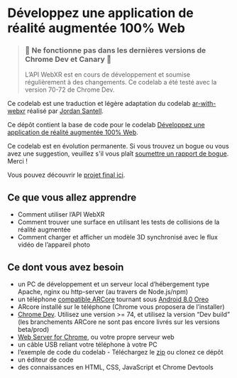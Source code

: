 # Développez une application de réalité augmentée 100% Web

> ### 🚨 Ne fonctionne pas dans les dernières versions de Chrome Dev et Canary 🚨
>
> L’API WebXR est en cours de développement et soumise régulièrement à des changements. Ce codelab a été testé avec la version 70-72 de Chrome Dev.

Ce codelab est une traduction et légère adaptation du codelab [ar-with-webxr](https://github.com/googlecodelabs/ar-with-webxr) réalisé par [Jordan Santell](https://github.com/jsantell).

Ce dépôt contient la base de code pour le codelab [Développez une application de réalité augmentée 100% Web](https://vogloblinsky.github.io/webxr-codelab/).

Ce codelab est en évolution permanente. Si vous trouvez un bogue ou vous avez une suggestion, veuillez s'il vous plaît [soumettre un rapport de bogue](https://github.com/vogloblinsky/webxr-codelab/issues?q=is%3Aissue+is%3Aopen+sort%3Aupdated-desc). Merci !

Vous pouvez découvrir le [projet final ici](https://vogloblinsky.github.io/webxr-codelab/final).

## Ce que vous allez apprendre

-   Comment utiliser l’API WebXR
-   Comment trouver une surface en utilisant les tests de collisions de la réalité augmentée
-   Comment charger et afficher un modèle 3D synchronisé avec le flux vidéo de l’appareil photo

## Ce dont vous avez besoin

-   un PC de développement et un serveur local d’hébergement type Apache, nginx ou http-server (au travers de Node.js/npm)
-   un téléphone [compatible ARCore](https://developers.google.com/ar/discover/#supported_devices) tournant sous [Android 8.0 Oreo](https://www.android.com/versions/oreo-8-0/)
-   ARcore installé sur le téléphone (Chrome vous proposera de l’installer)
-   [Chrome Dev](https://www.google.com/chrome/dev). Utilisez une version >= 74, et utilisez la version “Dev build” (les branchements ARCore ne sont pas encore livrés sur les versions beta/prod)
-   [Web Server for Chrome](https://chrome.google.com/webstore/detail/web-server-for-chrome/ofhbbkphhbklhfoeikjpcbhemlocgigb), ou votre propre serveur web
-   un câble USB reliant votre téléphone à votre PC
-   l’exemple de code du codelab - Téléchargez le [zip](https://github.com/vogloblinsky/webxr-codelab/archive/master.zip) ou clonez ce dépôt
-   un éditeur de code
-   des connaissances en HTML, CSS, JavaScript et Chrome Devtools
